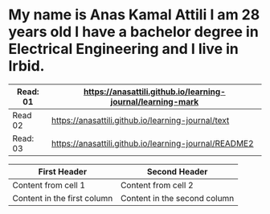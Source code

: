 # My name is Anas Kamal Attili I am 28 years old I have a bachelor degree in Electrical Engineering and I live in Irbid.



Read: 01 |  https://anasattili.github.io/learning-journal/learning-mark
------------ | -------------
Read 02  |  https://anasattili.github.io/learning-journal/text
Read: 03  | https://anasattili.github.io/learning-journal/README2


First Header | Second Header
------------ | -------------
Content from cell 1 | Content from cell 2
Content in the first column | Content in the second column
